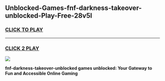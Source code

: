 
## Unblocked-Games-fnf-darkness-takeover-unblocked-Play-Free-28v5l
<h3>
<a href="https://premium76.site?title=fnf-darkness-takeover-unblocked&ref=23A">CLICK TO PLAY</a></h3>
<hr>

<h3>
<a href="https://premium76.site?title=fnf-darkness-takeover-unblocked&ref=23A">CLICK 2 PLAY</a>
  
</h3>

<a href="https://premium76.site?title=fnf-darkness-takeover-unblocked&ref=23A"><img src="https://clearcache.store/games.png"></a>


**fnf-darkness-takeover-unblocked games unblocked: Your Gateway to Fun and Accessible Online Gaming**
